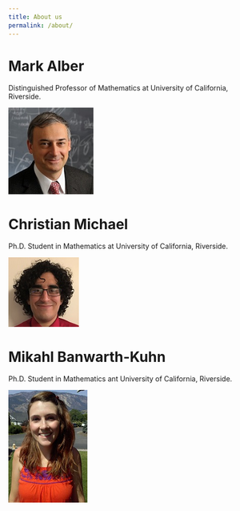 ```yaml
---
title: About us
permalink: /about/
---
```

# Mark Alber
Distinguished Professor of Mathematics at University of California, Riverside.

![alt text](assets/img/Mark_Alber.jpg)

# Christian Michael
Ph.D. Student in Mathematics at University of California, Riverside.

![alt text](assets/img/michaelc_web.JPG)

# Mikahl Banwarth-Kuhn
Ph.D. Student in Mathematics ant University of California, Riverside.

![alt text](assets/img/bkuhn_profile.jpg)
